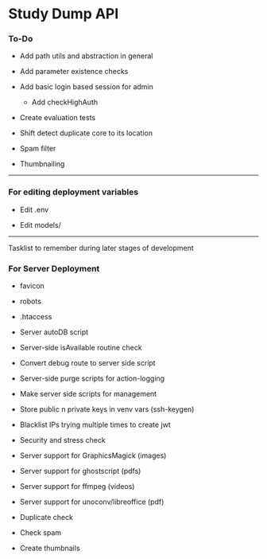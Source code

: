 #	Study Dump API

### To-Do

  - Add path utils and abstraction in general

  - Add parameter existence checks

  - Add basic login based session for admin
    - Add checkHighAuth

  - Create evaluation tests

  - Shift detect duplicate core to its location

  - Spam filter

  - Thumbnailing

---

### For editing deployment variables

  - Edit .env

  - Edit models/

---

Tasklist to remember during later stages of development

### For Server Deployment

  -	favicon

  -	robots

  -	.htaccess

  -	Server autoDB script

  -	Server-side isAvailable routine check

  -	Convert debug route to server side script

  -	Server-side purge scripts for action-logging

  -	Make server side scripts for management

  -	Store public n private keys in venv vars (ssh-keygen)

  -	Blacklist IPs trying multiple times to create jwt

  -	Security and stress check

  -	Server support for GraphicsMagick (images)

  -	Server support for ghostscript (pdfs)

  -	Server support for ffmpeg (videos)

  -	Server support for unoconv/libreoffice (pdf)

  - Duplicate check

  - Check spam

  - Create thumbnails
